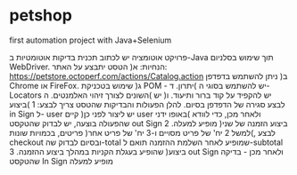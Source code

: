 # petshop
first automation project with Java+Selenium

פרויקט אוטומציה
יש לכתוב תכנית בדיקות אוטומטיות ב-Java תוך שימוש בסלניום WebDriver.
הנחיות:
א( הטסט יתבצע על האתר:
https://petstore.octoperf.com/actions/Catalog.action
ב( ניתן להשתמש בדפדפן Chrome או FireFox.
ג( שימוש בטכניקת POM - יתרון.
ד( יש להשתמש בסוגי ה-Locators השונים לצורך זיהוי האלמנטים.
ה( יש להקפיד על קוד ברור ותיעוד.
ו( יש לבצע סגירה של הדפדפן בסיום.
להלן הפעולות והבדיקות שהטסט צריך לבצע:
1 )ביצוע in Sign ל- user קיים )יש ליצור לפני כן user באופו ידני( ולאחר מכן, כדי לוודא
שהפעולה בוצעה, יש לבדוק שהטקסט out Sign מופיע למעלה.
2 )ביצוע הזמנה של שני פריטים, בכמויות שונות )למשל 2 יח' של פריט מסויים ו-3 יח'
של פריט אחר(, לבצע checkout ובסיום לבדוק שה-total שמופיע לאחר השלמת
ההזמנה תואם ל-subtotal שהופיע בעגלת הקניות במהלך ביצוע ההזמנה.
3 )ביצוע out Sign ולאחר מכן - בדיקה שהטקסט In Sign מופיע למעלה